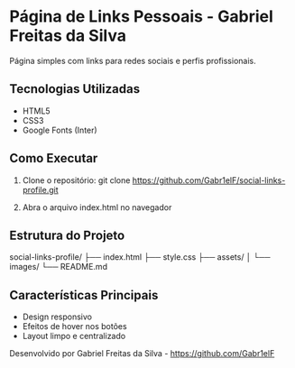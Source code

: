# Página de Links Pessoais - Gabriel Freitas da Silva

Página simples com links para redes sociais e perfis profissionais.

## Tecnologias Utilizadas
- HTML5
- CSS3
- Google Fonts (Inter)

## Como Executar
1. Clone o repositório:
git clone https://github.com/Gabr1elF/social-links-profile.git

2. Abra o arquivo index.html no navegador

## Estrutura do Projeto
social-links-profile/
├── index.html
├── style.css
├── assets/
│   └── images/
└── README.md

## Características Principais
- Design responsivo
- Efeitos de hover nos botões
- Layout limpo e centralizado

Desenvolvido por Gabriel Freitas da Silva - https://github.com/Gabr1elF